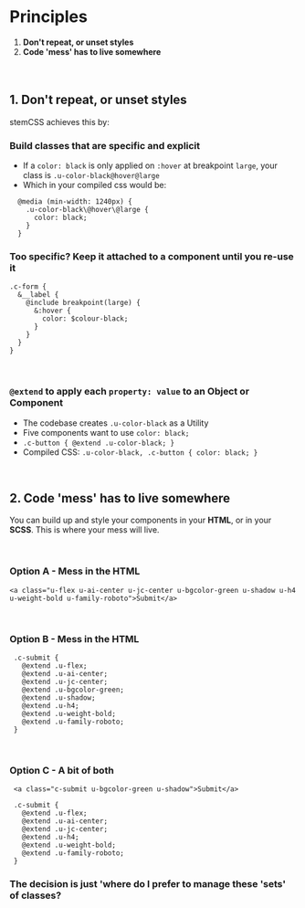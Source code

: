 # Principles
1. **Don't repeat, or unset styles**
2. **Code 'mess' has to live somewhere**
<br><br><br>
## 1. Don't repeat, or unset styles  
stemCSS achieves this by:  
### Build classes that are specific and explicit
  - If a `color: black` is only applied on `:hover` at breakpoint `large`, your class is `.u-color-black@hover@large`
  - Which in your compiled css would be:
  ```
    @media (min-width: 1240px) {
      .u-color-black\@hover\@large {
        color: black;
      }
    }
  ```
### Too specific? Keep it attached to a component until you re-use it
```
.c-form {
  &__label {
    @include breakpoint(large) {
      &:hover {
        color: $colour-black;
      }
    }
  }
}
```

<br>

### `@extend` to apply each `property: value` to an Object or Component
  - The codebase creates `.u-color-black` as a Utility
  - Five components want to use `color: black;`
  - `.c-button { @extend .u-color-black; } `
  - Compiled CSS: `.u-color-black, .c-button { color: black; }`

<br>

## 2. Code 'mess' has to live somewhere
You can build up and style your components in your **HTML**, or in your **SCSS**. This is where your mess will live.

<br>

### Option A - Mess in the HTML

```
<a class="u-flex u-ai-center u-jc-center u-bgcolor-green u-shadow u-h4 u-weight-bold u-family-roboto">Submit</a>
```

<br>

### Option B - Mess in the HTML
```
 .c-submit {
   @extend .u-flex;
   @extend .u-ai-center;
   @extend .u-jc-center;
   @extend .u-bgcolor-green;
   @extend .u-shadow;
   @extend .u-h4;
   @extend .u-weight-bold;
   @extend .u-family-roboto;
 }
```

<br>

### Option C - A bit of both
```
 <a class="c-submit u-bgcolor-green u-shadow">Submit</a>
 
 .c-submit {
   @extend .u-flex;
   @extend .u-ai-center;
   @extend .u-jc-center;
   @extend .u-h4;
   @extend .u-weight-bold;
   @extend .u-family-roboto;
 }
```

### The decision is just 'where do  I prefer to manage these 'sets' of classes?
